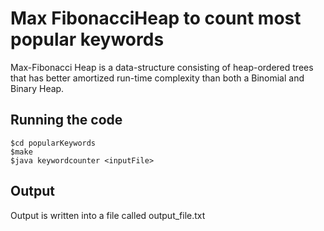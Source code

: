 # Max FibonacciHeap to count most popular keywords

Max-Fibonacci Heap is a data-structure consisting of heap-ordered trees that has better amortized run-time complexity than both a Binomial and Binary Heap.

## Running the code 
```
$cd popularKeywords
$make
$java keywordcounter <inputFile>

```

## Output

Output is written into a file called output_file.txt